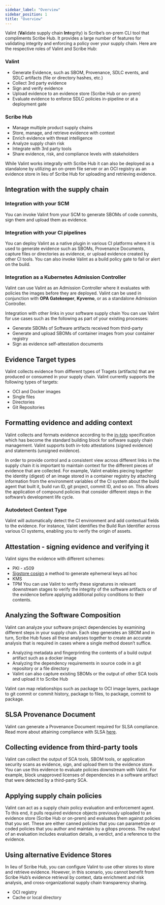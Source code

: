 ```yaml
---
sidebar_label: "Overview"
sidebar_position: 1
title: "Overview"
---
```


Valint (**Va**lidate supply chain **Int**egrity) is Scribe’s on-prem CLI tool that compliments Scribe Hub. It provides a large number of features for validating integrity and enforcing a policy over your supply chain. 
Here are the respective roles of Valint and Scribe Hub:

### Valint
* Generate Evidence, such as SBOM, Provenance, SDLC events, and SDLC artifacts (file or directory hashes, etc.)
* Collect 3rd party evidence
* Sign and verify evidence
* Upload evidence to an evidence store (Scribe Hub or on-prem)
* Evaluate evidence to enforce SDLC policies in-pipeline or at a deployment gate

### Scribe Hub
* Manage multiple product supply chains
* Store, manage, and retrieve evidence with context
* Enrich evidence with threat intelligence
* Analyze supply chain risk
* Integrate with 3rd party tools
* Share evidence, risk, and compliance levels with stakeholders

While Valint works integrally with Scribe Hub it can also be deployed as a standalone by utilizing an on-prem file server or an OCI registry as an evidence store in lieu of Scribe Hub for uploading and retrieving evidence.

## Integration with the supply chain

### Integration with your SCM
You can invoke Valint from your SCM to generate SBOMs of code commits, sign them and upload them as evidence.

### Integration with your CI pipelines
You can deploy Valint as a native plugin in various CI platforms where it is used to generate evidence such as SBOMs, Provenance Documents, capture files or directories as evidence, or upload evidence created by other CI tools.
You can also invoke Valint as a build policy gate to fail or alert on the build.

### Integration as a Kubernetes Admission Controller
Valint can use Valint as an Admission Controller where it evaluates with policies the images before they are deployed.
Valint can be used in conjunction with **OPA Gatekeeper**, **Kyverno**, or as a standalone Admission Controller.

Integration with other links in your software supply chain
You can use Valint for use cases such as the following as part of your existing processes:
* Generate SBOMs of Software artifacts received from third-party
* Generate and upload SBOMs of container images from your container registry
* Sign as evidence self-attestation documents

## Evidence Target types​
Valint collects evidence from different types of Tragets (artifacts) that are produced or consumed in your supply chain. Valint currently supports the following types of targets:

* OCI and Docker images
* Single files
* Directories
* Git Repositories

## Formatting evidence and adding context
Valint collects and formats evidence according to the [in-toto](https://in-toto.io/specs/) specification which has become the standard building block for software supply chain management. Valint supports both in-toto attestations (signed evidence) and statements (unsigned evidence).

In order to provide control and a consistent view across different links in the supply chain it is important to maintain context for the different pieces of evidence that are collected. For example, Valint enables piecing together the identity (digest) of an image stored in a container registry by attaching information from the environment variables of the CI system about the build agent that built it, build run ID, git project, commit ID, and so on.
This allows the application of compound policies that consider different steps in the software’s development life cycle.

### Autodetect Context Type
Valint will automatically detect the CI environment and add contextual fields to the evidence. For instance, Valint identifies the Build Run Identifier across various CI systems, enabling you to verify the origin of assets.

## Attestation - signing evidence and verifying it
Valint signs the evidence with different schemes:
* PKI - x509
* [Sigstore cosign](https://docs.sigstore.dev/signing/quickstart/) a method to generate ephemeral keys ad hoc
* KMS
* TPM
You can use Valint to verify these signatures in relevant downstream stages to verify the integrity of the software artifacts or of the evidence before applying additional policy conditions to their contents.

## Analyzing the Software Composition
Valint can analyze your software project dependencies by examining different steps in your supply chain. Each step generates an SBOM and in turn, Scribe Hub fuses all these analyses together to create an accurate analysis that is required in cases where a single method doesn’t suffice.

* Analyzing metadata and fingerprinting the contents of a build output artifact such as a docker image
* Analyzing the dependency requirements in source code in a git repository or a file directory
* Valint can also capture existing SBOMs or the output of other SCA tools and upload it to Scribe Hub

Valint can map relationships such as package to OCI image layers, package to git commit or commit history, package to files, to package, commit to package.

## SLSA Provenance Document
Valint can generate a Provenance Document required for SLSA compliance. Read more about attaining compliance with SLSA [here](https://scribe-security.netlify.app/docs/guides/secure-sfw-slsa/).

## Collecting evidence from third-party tools
Valint can collect the output of SCA tools, SBOM tools, or application security scans as evidence, sign, and upload them to the evidence store. You can use this evidence to evaluate policies downstream with Valint. For example, block unapproved licenses of dependencies in a software artifact that were detected by a third-party SCA.

## Applying supply chain policies
Valint can act as a supply chain policy evaluation and enforcement agent. To this end, it pulls required evidence objects previously uploaded to an evidence store (Scribe Hub or on-prem) and evaluates them against policies that you set. These are either canned policies that you can parametrize or coded policies that you author and maintain by a gitops process.
The output of an evaluation includes evaluation details, a verdict, and a reference to the evidence.

## Using alternative Evidence Stores
In lieu of Scribe Hub, you can configure Valint to use other stores to store and retrieve evidence. However, in this scenario, you cannot benefit from Scribe Hub’s evidence retrieval by context, data enrichment and risk analysis, and cross-organizational supply chain transparency sharing.
* OCI registry 
* Cache or local directory 
